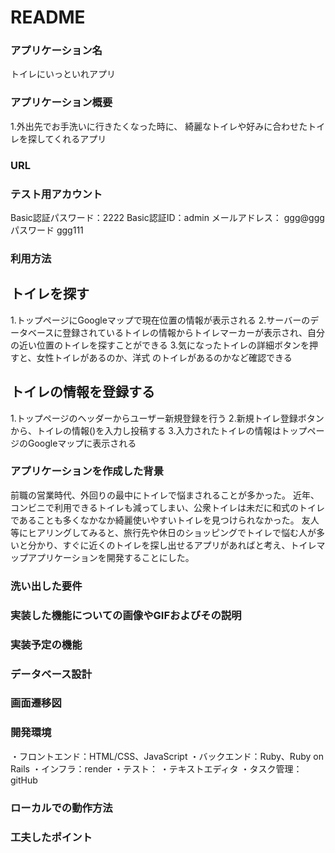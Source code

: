 # README

### アプリケーション名
トイレにいっといれアプリ

### アプリケーション概要
1.外出先でお手洗いに行きたくなった時に、
  綺麗なトイレや好みに合わせたトイレを探してくれるアプリ

### URL

### テスト用アカウント
Basic認証パスワード：2222
Basic認証ID：admin
メールアドレス： ggg@ggg
パスワード ggg111

### 利用方法

## トイレを探す
1.トップページにGoogleマップで現在位置の情報が表示される
2.サーバーのデータベースに登録されているトイレの情報からトイレマーカーが表示され、自分の近い位置のトイレを探すことができる
3.気になったトイレの詳細ボタンを押すと、女性トイレがあるのか、洋式 
  のトイレがあるのかなど確認できる

## トイレの情報を登録する
1.トップページのヘッダーからユーザー新規登録を行う
2.新規トイレ登録ボタンから、トイレの情報()を入力し投稿する
3.入力されたトイレの情報はトップページのGoogleマップに表示される

### アプリケーションを作成した背景
前職の営業時代、外回りの最中にトイレで悩まされることが多かった。
近年、コンビニで利用できるトイレも減ってしまい、公衆トイレは未だに和式のトイレであることも多くなかなか綺麗使いやすいトイレを見つけられなかった。
友人等にヒアリングしてみると、旅行先や休日のショッピングでトイレで悩む人が多いと分かり、すぐに近くのトイレを探し出せるアプリがあればと考え、トイレマップアプリケーションを開発することにした。

### 洗い出した要件

### 実装した機能についての画像やGIFおよびその説明

### 実装予定の機能

### データベース設計

### 画面遷移図

### 開発環境
・フロントエンド：HTML/CSS、JavaScript
・バックエンド：Ruby、Ruby on Rails
・インフラ：render
・テスト：
・テキストエディタ
・タスク管理：gitHub

### ローカルでの動作方法

### 工夫したポイント
